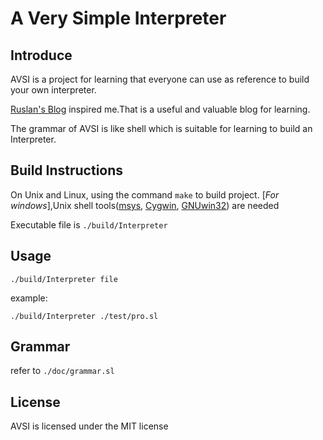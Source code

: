 <!--
 * @Author: Chipen Hsiao
 * @Date: 2020-05-18
 * @LastEditTime: 2020-05-25 22:13:30
 * @Description: readme
--> 
# A Very Simple Interpreter

## Introduce
AVSI is a project for learning that everyone can use as reference to build your own interpreter.

[Ruslan's Blog](https://ruslanspivak.com/) inspired me.That is a useful and valuable blog for learning.

The grammar of AVSI is like shell which is suitable for learning to build an Interpreter.
## Build Instructions
On Unix and Linux, using the command `make` to build project.
[*For windows*],Unix shell tools([msys](http://www.mingw.org/wiki/MSYS), [Cygwin](http://www.cygwin.com/), [GNUwin32](http://gnuwin32.sourceforge.net/)) are needed

Executable file is `./build/Interpreter`

## Usage
```
./build/Interpreter file
```

example:
```
./build/Interpreter ./test/pro.sl
```

## Grammar
refer to `./doc/grammar.sl`

## License
AVSI is licensed under the MIT license
